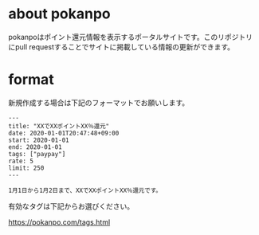 # about pokanpo

pokanpoはポイント還元情報を表示するポータルサイトです。このリポジトリにpull requestすることでサイトに掲載している情報の更新ができます。

# format

新規作成する場合は下記のフォーマットでお願いします。

```
---
title: "XXでXXポイントXX％還元"
date: 2020-01-01T20:47:48+09:00
start: 2020-01-01
end: 2020-01-01
tags: ["paypay"]
rate: 5
limit: 250
---

1月1日から1月2日まで、XXでXXポイントXX％還元です。

```

有効なタグは下記からお選びください。

https://pokanpo.com/tags.html

